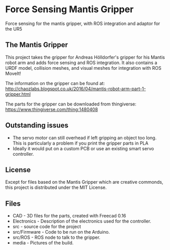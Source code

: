 # Force Sensing Mantis Gripper
Force sensing for the mantis gripper, with ROS integration and adaptor for the UR5

## The Mantis Gripper

This project takes the gripper for Andreas Hölldorfer's gripper for his Mantis robot arm and adds force sensing and ROS integration. It also contains a URDF model, collision meshes, and visual meshes for integration with ROS MoveIt! 

The information on the gripper can be found at: http://chaozlabs.blogspot.co.uk/2016/04/mantis-robot-arm-part-1-gripper.html

The parts for the gripper can be downloaded from thingiverse: https://www.thingiverse.com/thing:1480408

## Outstanding issues

- The servo motor can still overhead if left gripping an object too long. This is particularly a problem if you print the gripper parts in PLA
- Ideally it would put on a custom PCB or use an existing smart servo controller.

## License

Except for files based on the Mantis Gripper which are creative commonds, 
this project is distributed under the MIT License.

## Files


- CAD - 3D files for the parts, created with Freecad 0.16
- Electronics - Description of the electronics used for the controller.
- src - source code for the project
- src/Firmware - Code to be run on the Arduino.
- src/ROS - ROS node to talk to the gripper.
- media - Pictures of the build.


  
 
